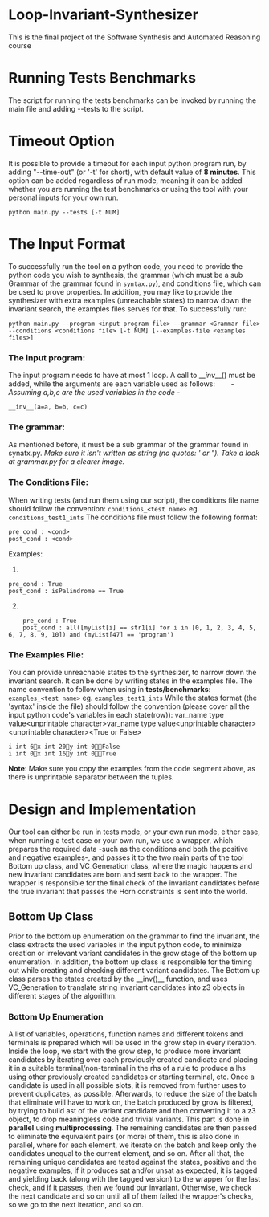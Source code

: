 

# Loop-Invariant-Synthesizer
This is the final project of the Software Synthesis and Automated Reasoning course

# Running Tests Benchmarks
The script for running the tests benchmarks can be invoked by running the main file and adding --tests to the script.

# Timeout Option
It is possible to provide a timeout for each input python program run, by adding "--time-out" (or '-t' for short), with default value of **8 minutes**.
This option can be added regardless of run mode, meaning it can be added whether you are running the test benchmarks or using the tool with your personal inputs for your own run.

    python main.py --tests [-t NUM]

# The Input Format
To successfully run the tool on a python code, you need to provide the python code you wish to synthesis, the grammar (which must be a sub Grammar of the grammar found in `syntax.py`), and conditions file, which can be used to prove properties. 
In addition, you may like to provide the synthesizer with extra examples (unreachable states) to narrow down the invariant search, the examples files serves for that.
To successfully run: 

    python main.py --program <input program file> --grammar <Grammar file> --conditions <conditions file> [-t NUM] [--examples-file <examples files>]
### The input program:
The input program needs to have at most 1 loop. A call to \___inv_\__() must be added, while the arguments are each variable used as follows:
&nbsp;&nbsp;&nbsp;&nbsp;&nbsp;&nbsp; _- Assuming a,b,c are the used variables in the code -_

    __inv__(a=a, b=b, c=c)
### The grammar:
As mentioned before, it must be a sub grammar of the grammar found in synatx.py.
_Make sure it isn't written as string (no quotes: ' or  "). Take a look at grammar.py for a clearer image._
### The Conditions File:
When writing tests (and run them using our script), the conditions file name should follow the convention:  `conditions_<test name>`  eg. `conditions_test1_ints`
The conditions file must follow the following format:

    pre_cond : <cond>
    post_cond : <cond>
Examples: 

1)

    pre_cond : True
    post_cond : isPalindrome == True

2)  
``` 
    pre_cond : True
    post_cond : all([myList[i] == str1[i] for i in [0, 1, 2, 3, 4, 5, 6, 7, 8, 9, 10]) and (myList[47] == 'program')
 ```

### The Examples File:
You can provide unreachable states to the synthesizer, to narrow down the invariant search. It can be done by writing states in the examples file.
The name convention to follow when using in **tests/benchmarks**: `examples_<test name>`  eg. `examples_test1_ints` 
While the states format (the 'syntax' inside the file) should follow the convention (please cover all the input python code's variables in each state(row)):
var_name type value\<unprintable character>var_name type value\<unprintable character>\<unprintable character>\<True or False> 

    i int 6x int 20y int 0False
    i int 0x int 16y int 0True
**Note**: Make sure you copy the examples from the code segment above, as there is unprintable separator between the tuples.
 
 

# Design and Implementation

Our tool can either be run in tests mode, or your own run mode, either case, when running a test case or your own run, we use a wrapper, which prepares the required data -such as the conditions and both the positive and negative examples-, and passes it to the two main parts of the tool Bottom up class, and VC_Generation class, where the magic happens and new invariant candidates are born and sent back to the wrapper. The wrapper is responsible for the final check of the invariant candidates before the true invariant that passes the Horn constraints is sent into the world.

## Bottom Up Class
Prior to the bottom up  enumeration on the grammar to find the invariant, the class extracts the used variables in the input python code, to minimize creation or irrelevant variant candidates in the grow stage of the bottom up enumeration.
In addition, the bottom up class is responsible for the timing out while creating and checking different variant candidates.
The Bottom up class parses the states created by the \_\_inv()__ function, and uses VC_Generation to translate string invariant candidates into z3 objects in different stages of the algorithm.

### Bottom Up Enumeration
A list of variables, operations, function names and different tokens and terminals is prepared which will be used in the grow step in every iteration.
Inside the loop, we start with the grow step, to produce more invariant candidates by iterating over each previously created candidate and placing it in a suitable terminal/non-terminal in the rhs of a rule to produce a lhs using other previously created candidates or starting terminal, etc.
Once a candidate is used in all possible slots, it is removed from further uses to prevent duplicates, as possible.
Afterwards, to reduce the size of the batch that eliminate will have to work on, the batch produced by grow is filtered, by trying to build ast of the variant candidate and then converting it to a z3 object, to drop meaningless code and trivial variants. This part is done in **parallel** using **multiprocessing**.
The remaining candidates are then passed to eliminate the equivalent pairs (or more) of them, this is also done in parallel, where for each element, we iterate on the batch and keep only the candidates unequal to the current element, and so on.
After all that, the remaining unique candidates are tested against the states, positive and the negative examples, if it produces sat and/or unsat as expected, it is tagged and yielding back (along with the tagged version) to the wrapper for the last check, and if it passes, then we found our invariant. 
Otherwise, we check the next candidate and so on until all of them failed the wrapper's checks, so we go to the next iteration, and so on.

<!--stackedit_data:
eyJoaXN0b3J5IjpbLTM5ODA5MTU5NCw1NTM5MDA0MTQsMTg2NT
M2OTMxNywtMTg0NDI5NzI2Niw4MjM1MTU1MzQsOTQ2MjE4NzA2
LDE0NTA1NDU5MTIsMTUzNTc3NzU5MiwxOTAyODI5ODI3LDE0OD
g5NzM5MDcsLTExMjc2MTM2OTgsLTExNzk2NTE3OCwtMTU0ODYw
NTg2NF19
-->